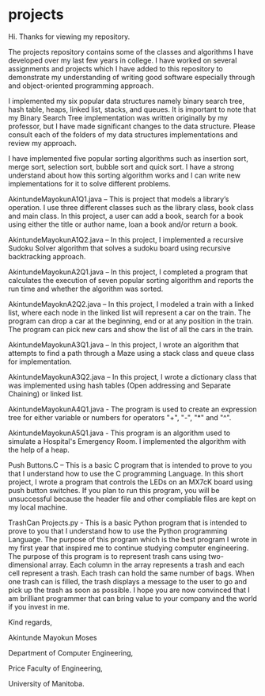 # projects
Hi. Thanks for viewing my repository. 

The projects repository contains some of the classes and algorithms I have developed over my last few years in college.  I have worked on several assignments and projects which I have added to this repository to demonstrate my understanding of writing good software especially through and object-oriented programming approach. 

I implemented my six popular data structures namely binary search tree, hash table, heaps, linked list, stacks, and queues. It is important to note that my Binary Search Tree implementation was written originally by my professor, but I have made significant changes to the data structure. Please consult each of the folders of my data structures implementations and review my approach. 

I have implemented five popular sorting algorithms such as insertion sort, merge sort, selection sort, bubble sort and quick sort. I have a strong understand about how this sorting algorithm works and I can write new implementations for it to solve different problems. 

AkintundeMayokunA1Q1.java – This is project that models a library’s operation. I use three different classes such as the library class, book class and main class. In this project, a user can add a book, search for a book using either the title or author name, loan a book and/or return a book. 

AkintundeMayokunA1Q2.java – In this project, I implemented a recursive Sudoku Solver algorithm that solves a sudoku board using recursive backtracking approach. 

AkintundeMayokunA2Q1.java – In this project, I completed a program that calculates the execution of seven popular sorting algorithm and reports the run time and whether the algorithm was sorted. 

AkintundeMayoknA2Q2.java – In this project, I modeled a train with a linked list, where each node in the linked list will represent a car on the train. The program can drop a car at the beginning, end or at any position in the train. The program can pick new cars and show the list of all the cars in the train. 

AkintundeMayokunA3Q1.java – In this project, I wrote an algorithm that attempts to find a path through a Maze using a stack class and queue class for implementation. 

AkintundeMayokunA3Q2.java – In this project, I wrote a dictionary class that was implemented using hash tables (Open addressing and Separate Chaining) or linked list. 

AkintundeMayokunA4Q1.java - The program is used to create an expression tree for either variable or numbers for operators "+", "-", "*" and "^".

AkintundeMayokunA5Q1.java - This program is an algorithm used to simulate a Hospital's Emergency Room. I implemented the algorithm with the help of a heap.

Push Buttons.C – This is a basic C program that is intended to prove to you that I understand how to use the C programming Language. In this short project, I wrote a program that controls the LEDs on an MX7cK board using push button switches. If you plan to run this program, you will be unsuccessful because the header file and other compliable files are kept on my local machine. 

TrashCan Projects.py - This is a basic Python program that is intended to prove to you that I understand how to use the Python programming Language. The purpose of this program which is the best program I wrote in my first year that inspired me to continue studying computer engineering. The purpose of this program is to represent trash cans using two-dimensional array. Each column in the array represents a trash and each cell represent a trash. Each trash can hold the same number of bags. When one trash can is filled, the trash displays a message to the user to go and pick up the trash as soon as possible. 
I hope you are now convinced that I am brilliant programmer that can bring value to your company and the world if you invest in me. 

Kind regards,

Akintunde Mayokun Moses

Department of Computer Engineering,

Price Faculty of Engineering,

University of Manitoba. 
